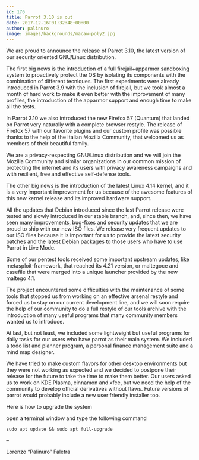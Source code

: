 ```yaml
---
id: 176
title: Parrot 3.10 is out
date: 2017-12-16T01:32:48+00:00
author: palinuro
image: images/backgrounds/macaw-poly2.jpg
---
```

We are proud to announce the release of Parrot 3.10, the latest version of our security oriented GNU/Linux distribution.

The first big news is the introduction of a full firejail+apparmor sandboxing system to proactively protect the OS by isolating its components with the combination of different tecniques. The first experiments were already introduced in Parrot 3.9 with the inclusion of firejail, but we took almost a month of hard work to make it even better with the improvement of many profiles, the introduction of the apparmor support and enough time to make all the tests.

In Parrot 3.10 we also introduced the new Firefox 57 (Quantum) that landed on Parrot very naturally with a complete browser restyle. The release of Firefox 57 with our favorite plugins and our custom profile was possible thanks to the help of the Italian Mozilla Community, that welcomed us as members of their beautiful family.
  
We are a privacy-respecting GNU/Linux distribution and we will join the Mozilla Community and similar organizations in our common mission of protecting the internet and its users with privacy awareness campaigns and with resilient, free and effective self-defense tools.

The other big news is the introduction of the latest Linux 4.14 kernel, and it is a very important improvement for us because of the awesome features of this new kernel release and its improved hardware support.

All the updates that Debian introduced since the last Parrot release were tested and slowly introduced in our stable branch, and, since then, we have seen many improvements, bug-fixes and security updates that we are proud to ship with our new ISO files. We release very frequent updates to our ISO files because it is important for us to provide the latest security patches and the latest Debian packages to those users who have to use Parrot in Live Mode.

Some of our pentest tools received some important upstream updates, like metasploit-framework, that reached its 4.21 version, or maltegoce and casefile that were merged into a unique launcher provided by the new maltego 4.1.
  
The project encountered some difficulties with the maintenance of some tools that stopped us from working on an effective arsenal restyle and forced us to stay on our current development line, and we will soon require the help of our community to do a full restyle of our tools archive with the introduction of many useful programs that many community members wanted us to introduce.

At last, but not least, we included some lightweight but useful programs for daily tasks for our users who have parrot as their main system. We included a todo list and planner program, a personal finance management suite and a mind map designer.

We have tried to make custom flavors for other desktop environments but they were not working as expected and we decided to postpone their release for the future to take the time to make them better. Our users asked us to work on KDE Plasma, cinnamon and xfce, but we need the help of the community to develop official derivatives without flaws. Future versions of parrot would probably include a new user friendly installer too.

Here is how to upgrade the system

open a terminal window and type the following command

`sudo apt update && sudo apt full-upgrade`

&#8211;
  
Lorenzo &#8220;Palinuro&#8221; Faletra